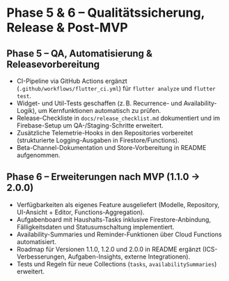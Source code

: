 # Phase 5 & 6 – Qualitätssicherung, Release & Post-MVP

## Phase 5 – QA, Automatisierung & Releasevorbereitung
- CI-Pipeline via GitHub Actions ergänzt (`.github/workflows/flutter_ci.yml`) für `flutter analyze` und `flutter test`.
- Widget- und Util-Tests geschaffen (z. B. Recurrence- und Availability-Logik), um Kernfunktionen automatisch zu prüfen.
- Release-Checkliste in `docs/release_checklist.md` dokumentiert und im Firebase-Setup um QA-/Staging-Schritte erweitert.
- Zusätzliche Telemetrie-Hooks in den Repositories vorbereitet (strukturierte Logging-Ausgaben in Firestore/Functions).
- Beta-Channel-Dokumentation und Store-Vorbereitung in README aufgenommen.

## Phase 6 – Erweiterungen nach MVP (1.1.0 → 2.0.0)
- Verfügbarkeiten als eigenes Feature ausgeliefert (Modelle, Repository, UI-Ansicht + Editor, Functions-Aggregation).
- Aufgabenboard mit Haushalts-Tasks inklusive Firestore-Anbindung, Fälligkeitsdaten und Statusumschaltung implementiert.
- Availability-Summaries und Reminder-Funktionen über Cloud Functions automatisiert.
- Roadmap für Versionen 1.1.0, 1.2.0 und 2.0.0 in README ergänzt (ICS-Verbesserungen, Aufgaben-Insights, externe Integrationen).
- Tests und Regeln für neue Collections (`tasks`, `availabilitySummaries`) erweitert.
